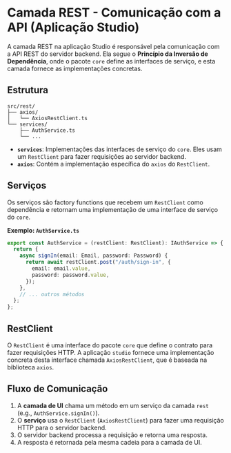 # Camada REST - Comunicação com a API (Aplicação Studio)

A camada REST na aplicação Studio é responsável pela comunicação com a API REST do servidor backend. Ela segue o **Princípio da Inversão de Dependência**, onde o pacote `core` define as interfaces de serviço, e esta camada fornece as implementações concretas.

## Estrutura

```
src/rest/
├── axios/
│   └── AxiosRestClient.ts
└── services/
    ├── AuthService.ts
    └── ...
```

- **`services`**: Implementações das interfaces de serviço do `core`. Eles usam um `RestClient` para fazer requisições ao servidor backend.
- **`axios`**: Contém a implementação específica do `axios` do `RestClient`.

## Serviços

Os serviços são factory functions que recebem um `RestClient` como dependência e retornam uma implementação de uma interface de serviço do `core`.

**Exemplo: `AuthService.ts`**

```typescript
export const AuthService = (restClient: RestClient): IAuthService => {
  return {
    async signIn(email: Email, password: Password) {
      return await restClient.post("/auth/sign-in", {
        email: email.value,
        password: password.value,
      });
    },
    // ... outros métodos
  };
};
```

## RestClient

O `RestClient` é uma interface do pacote `core` que define o contrato para fazer requisições HTTP. A aplicação `studio` fornece uma implementação concreta desta interface chamada `AxiosRestClient`, que é baseada na biblioteca `axios`.

## Fluxo de Comunicação

1. A **camada de UI** chama um método em um serviço da camada `rest` (e.g., `AuthService.signIn()`).
2. O **serviço** usa o `RestClient` (`AxiosRestClient`) para fazer uma requisição HTTP para o servidor backend.
3. O servidor backend processa a requisição e retorna uma resposta.
4. A resposta é retornada pela mesma cadeia para a camada de UI.
